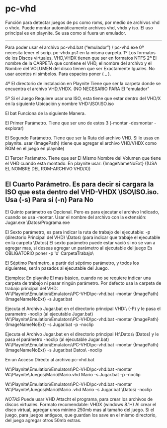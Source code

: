 # pc-vhd
Función para detectar juegos de pc como roms, por medio de archivos vhd o vhdx. Puede montar automáticamente archivos vhd, vhdx y iso. El uso principal es en playnite.  Se usa como si fuera un emulador.


---------------
Para poder usar el archivo pc-vhd.bat (“emulador”) / pc-vhd.exe
0º necesita tener el scrip. pc-vhdx.ps1 en la misma carpeta.
1º Los formatos de los Discos virtuales, VHD,VHDX tienen que ser en formatos NTFS
2º El nombre de la CARPETA que contiene el VHD, el nombre del archivo y el Nombre del VOLUMEN del disco tienen que ser Exactamente Iguales. No usar acentos ni símbolos. Para espacios poner ( _ ).

4º El directorio de instalación en Playnite Tiene que ser la carpeta donde se encuentra el archivo VHD,VHDX. (NO NECESARIO PARA El “emulador”

5º Si el Juego Requiere usar una ISO, esta tiene que estar dentro del VHD/X en la siguiente Ubicación y nombre VHD:\ISO\ISO.iso

El bat Funciona de la siguiente Manera.

El Primer Parámetro. Tiene que ser uno de estos 3 (-montar -desmontar -explorar)

El Segundo Parámetro. Tiene que ser la Ruta del archivo VHD. Si lo usas en playnite. usar {ImagePath} (tiene que agregar el archivo VHD/VHDX como ROM en el juego en playnite)

El Tercer Parámetro. Tiene que ser El Mismo Nombre del Volumen que tiene el VHD cuando esta montado. En playnite usar: {ImageNameNoExt} ((USA EL NOMBRE DEL ROM-ARCHIVO VHD/X))

El Cuarto Parámetro. Es para decir si cargara la ISO que esta dentro del VHD-VHDX \ISO\ISO.iso. Usa (-s) Para si (-n) Para No
----
El Quinto parámetro es Opcional. Pero es para ejecutar el archivo Indicado, cuando se usa -montar. Usar el nombre del archivo con la extensión: Jugar.exe \Datos\Programa.exe

El Sexto parámetro, es para indicar la ruta de trabajo del ejecutable: -p (directorio Principal del VHD) \Datos\ (para indicar que trabaje el ejecutable en la carpeta \Datos\)
	El sexto parámetro puede estar vació si no se van a agregar mas, si deseas agregar un parámetro al ejecutable del juego Es OBLIGATORIO poner -p 'o' CarpetaTrabajo\

El Séptimo Parámetro, a partir del séptimo parámetro, y todos los siguientes, serán pasados al ejecutable del Juego.

Ejemplos:
	En playnite
El mas básico, cuando no se requiere indicar una carpeta de trabajo ni pasar ningún parámetro. Por defecto usa la carpeta de trabajo principal del VHD:\
W:\Playnite\Emulation\Emulators\PC-VHD\pc-vhd.bat -montar {ImagePath} {ImageNameNoExt} -s Jugar.bat

Ejecuta el Archivo Jugar.bat en el directorio principal VHD:\ (-P)  y le pasa el parametro -noclip (al ejecutable Jugar.bat)
W:\Playnite\Emulation\Emulators\PC-VHD\pc-vhd.bat -montar {ImagePath} {ImageNameNoExt} -s Jugar.bat -p -noclip

Ejecuta el Archivo Jugar.bat en el directorio principal H:\Datos\ (Datos\)  y le pasa el parámetro -noclip (al ejecutable Jugar.bat)
W:\Playnite\Emulation\Emulators\PC-VHD\pc-vhd.bat -montar {ImagePath} {ImageNameNoExt} -s Jugar.bat Datos\ -noclip


En un Acceso Directo al archivo  pc-vhd.bat

W:\Playnite\Emulation\Emulators\PC-VHD\pc-vhd.bat -montar W:\Playnite\Juegos\Mario\Mario.vhd Mario -s Jugar.bat -p -noclip
		
W:\Playnite\Emulation\Emulators\PC-VHD\pc-vhd.bat -montar W:\Playnite\Juegos\Mario\Mario .vhd Mario -s Jugar.bat \Datos\ -noclip

*NOTAS*
Puede usar VHD Attacht el programa, para crear los archivos de discos virtuales.
	Formato recomendable: VHDX (windows 8.1+)
	Al crear el disco virtual, agregar unos minimo 250mb mas al tamaño del juego.
	Si el juego, para juegos antiguos, que guardan los save en el mismo directorio, del juego
		agregar otros 50mb extras.
	
